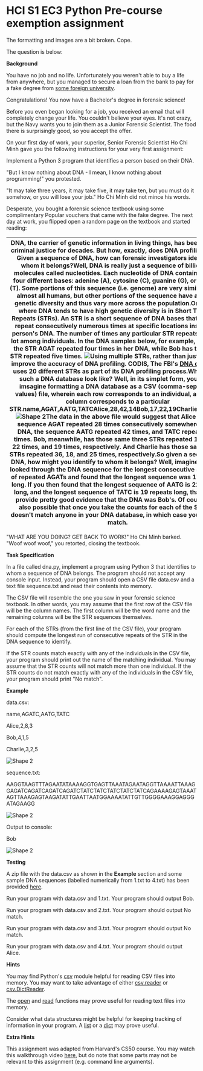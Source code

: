 # HCI S1 EC3 Python Pre-course exemption assignment
The formatting and images are a bit broken. Cope.

The question is below:

**Background**

You have no job and no life. Unfortunately you weren&#39;t able to buy a life from anywhere, but you managed to secure a loan from the bank to pay for a fake degree from [some foreign university](https://www.straitstimes.com/singapore/mom-probes-15-for-fake-educational-qualifications#:~:text=The%20Indian%20university%20in%20Himachal,team%20in%20India%20had%20found.).

Congratulations! You now have a Bachelor&#39;s degree in forensic science!

Before you even began looking for a job, you received an email that will completely change your life. You couldn&#39;t believe your eyes. It&#39;s not crazy, but the Navy wants you to join them as a Junior Forensic Scientist. The food there is surprisingly good, so you accept the offer.

On your first day of work, your superior, Senior Forensic Scientist Ho Chi Minh gave you the following instructions for your very first assignment:

Implement a Python 3 program that identifies a person based on their DNA.

&quot;But I know nothing about DNA - I mean, I know nothing about programming!&quot; you protested.

&quot;It may take three years, it may take five, it may take ten, but you must do it somehow, or you will lose your job.&quot; Ho Chi Minh did not mince his words.

Desperate, you bought a forensic science textbook using some complimentary Popular vouchers that came with the fake degree. The next day at work, you flipped open a random page on the textbook and started reading:

| DNA, the carrier of genetic information in living things, has been used in criminal justice for decades. But how, exactly, does DNA profiling work? Given a sequence of DNA, how can forensic investigators identify to whom it belongs?Well, DNA is really just a sequence of billions of molecules called nucleotides. Each nucleotide of DNA contains one of four different bases: adenine (A), cytosine (C), guanine (G), or thymine (T). Some portions of this sequence (i.e. genome) are very similar across almost all humans, but other portions of the sequence have a higher genetic diversity and thus vary more across the population.One place where DNA tends to have high genetic diversity is in Short Tandem Repeats (STRs). An STR is a short sequence of DNA bases that tends to repeat consecutively numerous times at specific locations inside of a person&#39;s DNA. The number of times any particular STR repeats varies a lot among individuals. In the DNA samples below, for example, Alice has the STR AGAT repeated four times in her DNA, while Bob has the same STR repeated five times. ![](RackMultipart20220305-4-zbw4o5_html_f4e576304ed9fb99.png)Using multiple STRs, rather than just one, can improve the accuracy of DNA profiling. CODIS, The FBI&#39;s [DNA database](https://www.fbi.gov/services/laboratory/biometric-analysis/codis/codis-and-ndis-fact-sheet), uses 20 different STRs as part of its DNA profiling process.What might such a DNA database look like? Well, in its simplet form, you could imsagine formatting a DNA database as a CSV (comma-separated values) file, wherein each row corresponds to an individual, and each column corresponds to a particular STR.name,AGAT,AATG,TATCAlice,28,42,14Bob,17,22,19Charlie,36,18,25 ![Shape 2](RackMultipart20220305-4-zbw4o5_html_29589196bcf68570.gif)The data in the above file would suggest that Alice has the sequence AGAT repeated 28 times consecutively somewhere in her DNA, the sequence AATG repeated 42 times, and TATC repeated 14 times. Bob, meanwhile, has those same three STRs repeated 17 times, 22 times, and 19 times, respectively. And Charlie has those same three STRs repeated 36, 18, and 25 times, respectively.So given a sequence of DNA, how might you identify to whom it belongs? Well, imagine that you looked through the DNA sequence for the longest consecutive sequence of repeated AGATs and found that the longest sequence was 17 repeats long. If you then found that the longest sequence of AATG is 22 repeats long, and the longest sequence of TATC is 19 repeats long, that would provide pretty good evidence that the DNA was Bob&#39;s. Of course, it&#39;s also possible that once you take the counts for each of the STRs, it doesn&#39;t match anyone in your DNA database, in which case you have no match. |
| --- |

&quot;WHAT ARE YOU DOING? GET BACK TO WORK!&quot; Ho Chi Minh barked. &quot;Woof woof woof,&quot; you retorted, closing the textbook.

**Task Specification**

In a file called dna.py, implement a program using Python 3 that identifies to whom a sequence of DNA belongs. The program should not accept any console input. Instead, your program should open a CSV file data.csv and a text file sequence.txt and read their contents into memory.

The CSV file will resemble the one you saw in your forensic science textbook. In other words, you may assume that the first row of the CSV file will be the column names. The first column will be the word name and the remaining columns will be the STR sequences themselves.

For each of the STRs (from the first line of the CSV file), your program should compute the longest run of consecutive repeats of the STR in the DNA sequence to identify.

If the STR counts match exactly with any of the individuals in the CSV file, your program should print out the name of the matching individual. You may assume that the STR counts will not match more than one individual. If the STR counts do not match exactly with any of the individuals in the CSV file, your program should print &quot;No match&quot;.

**Example**

data.csv:

name,AGATC,AATG,TATC

Alice,2,8,3

Bob,4,1,5

Charlie,3,2,5

 ![Shape 2](RackMultipart20220305-4-zbw4o5_html_29589196bcf68570.gif)

sequence.txt:

AAGGTAAGTTTAGAATATAAAAGGTGAGTTAAATAGAATAGGTTAAAATTAAAGGAGATCAGATCAGATCAGATCTATCTATCTATCTATCTATCAGAAAAGAGTAAATAGTTAAAGAGTAAGATATTGAATTAATGGAAAATATTGTTGGGGAAAGGAGGGATAGAAGG

 ![Shape 2](RackMultipart20220305-4-zbw4o5_html_5a1b9cfe24c59f44.gif)

Output to console:

Bob

 ![Shape 2](RackMultipart20220305-4-zbw4o5_html_32374f295acc7c33.gif)

**Testing**

A zip file with the data.csv as shown in the **Example** section and some sample DNA sequences (labelled numerically from 1.txt to 4.txt) has been provided [here](https://drive.google.com/file/d/1VVDYlU__gFp7_u6HxU-NPsCE3qySJASl/view?usp=sharing).

Run your program with data.csv and 1.txt. Your program should output Bob.

Run your program with data.csv and 2.txt. Your program should output No match.

Run your program with data.csv and 3.txt. Your program should output No match.

Run your program with data.csv and 4.txt. Your program should output Alice.

**Hints**

You may find Python&#39;s [csv](https://docs.python.org/3/library/csv.html) module helpful for reading CSV files into memory. You may want to take advantage of either [csv.reader](https://docs.python.org/3/library/csv.html#csv.reader) or [csv.DictReader](https://docs.python.org/3/library/csv.html#csv.DictReader).

The [open](https://docs.python.org/3.3/tutorial/inputoutput.html#reading-and-writing-files) and [read](https://docs.python.org/3.3/tutorial/inputoutput.html#methods-of-file-objects) functions may prove useful for reading text files into memory.

Consider what data structures might be helpful for keeping tracking of information in your program. A [list](https://docs.python.org/3/tutorial/introduction.html#lists) or a [dict](https://docs.python.org/3/tutorial/datastructures.html#dictionaries) may prove useful.

**Extra Hints**

This assignment was adapted from Harvard&#39;s CS50 course. You may watch this walkthrough video [here](https://www.youtube.com/watch?v=j84b_EgntcQ&amp;feature=emb_logo&amp;ab_channel=CS50), but do note that some parts may not be relevant to this assignment (e.g. command line arguments).